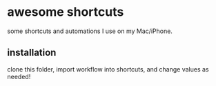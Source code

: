 # awesome shortcuts

some shortcuts and automations I use on my Mac/iPhone.

## installation

clone this folder, import workflow into shortcuts, and change values as needed!
